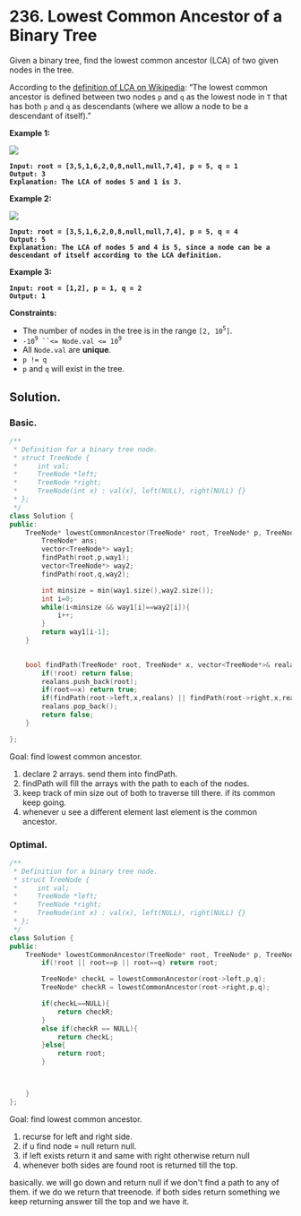 # 236. Lowest Common Ancestor of a Binary Tree

Given a binary tree, find the lowest common ancestor (LCA) of two given nodes in the tree.

According to the [definition of LCA on Wikipedia](https://en.wikipedia.org/wiki/Lowest_common_ancestor): “The lowest common ancestor is defined between two nodes `p` and `q` as the lowest node in `T` that has both `p` and `q` as descendants (where we allow a node to be a descendant of itself).”

&#x20;

**Example 1:**

![](https://assets.leetcode.com/uploads/2018/12/14/binarytree.png)

<pre><code><strong>Input: root = [3,5,1,6,2,0,8,null,null,7,4], p = 5, q = 1
</strong><strong>Output: 3
</strong><strong>Explanation: The LCA of nodes 5 and 1 is 3.
</strong></code></pre>

**Example 2:**

![](https://assets.leetcode.com/uploads/2018/12/14/binarytree.png)

<pre><code><strong>Input: root = [3,5,1,6,2,0,8,null,null,7,4], p = 5, q = 4
</strong><strong>Output: 5
</strong><strong>Explanation: The LCA of nodes 5 and 4 is 5, since a node can be a descendant of itself according to the LCA definition.
</strong></code></pre>

**Example 3:**

<pre><code><strong>Input: root = [1,2], p = 1, q = 2
</strong><strong>Output: 1
</strong></code></pre>

&#x20;

**Constraints:**

* The number of nodes in the tree is in the range `[2, 10`<sup>`5`</sup>`]`.
* `-10`<sup>`9`</sup>` ``<= Node.val <= 10`<sup>`9`</sup>
* All `Node.val` are **unique**.
* `p != q`
* `p` and `q` will exist in the tree.



## Solution.

### Basic.

```cpp
/**
 * Definition for a binary tree node.
 * struct TreeNode {
 *     int val;
 *     TreeNode *left;
 *     TreeNode *right;
 *     TreeNode(int x) : val(x), left(NULL), right(NULL) {}
 * };
 */
class Solution {
public:
    TreeNode* lowestCommonAncestor(TreeNode* root, TreeNode* p, TreeNode* q) {
        TreeNode* ans;
        vector<TreeNode*> way1;
        findPath(root,p,way1);
        vector<TreeNode*> way2;
        findPath(root,q,way2);

        int minsize = min(way1.size(),way2.size());
        int i=0;
        while(i<minsize && way1[i]==way2[i]){
            i++;
        }
        return way1[i-1];
    }
    

    bool findPath(TreeNode* root, TreeNode* x, vector<TreeNode*>& realans){
        if(!root) return false;
        realans.push_back(root);
        if(root==x) return true;
        if(findPath(root->left,x,realans) || findPath(root->right,x,realans)) return true;
        realans.pop_back();
        return false;
    }

};
```

Goal: find lowest common ancestor.

1. declare 2 arrays. send them into findPath.
2. findPath will fill the arrays with the path to each of the nodes.
3. keep track of min size out of both to traverse till there. if its common keep going.
4. whenever u see a different element last element is the common ancestor.



### Optimal.

```cpp
/**
 * Definition for a binary tree node.
 * struct TreeNode {
 *     int val;
 *     TreeNode *left;
 *     TreeNode *right;
 *     TreeNode(int x) : val(x), left(NULL), right(NULL) {}
 * };
 */
class Solution {
public:
    TreeNode* lowestCommonAncestor(TreeNode* root, TreeNode* p, TreeNode* q) {
        if(!root || root==p || root==q) return root;

        TreeNode* checkL = lowestCommonAncestor(root->left,p,q);
        TreeNode* checkR = lowestCommonAncestor(root->right,p,q);

        if(checkL==NULL){
            return checkR;
        }
        else if(checkR == NULL){
            return checkL;
        }else{
            return root;
        }



    }
};
```

Goal: find lowest common ancestor.

1. recurse for left and right side.
2. if u find node = null return null.
3. if left exists return it and same with right otherwise return null
4. whenever both sides are found root is returned till the top.

basically. we will go down and return null if we don't find a path to any of them. if we do we return that treenode. if both sides return something we keep returning answer till the top and we have it.





